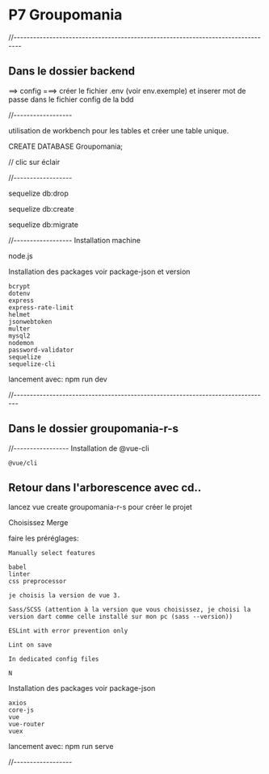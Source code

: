 # P7 Groupomania

//--------------------------------------------------------------------------------

## Dans le dossier backend 

==> config 
===> créer le fichier .env (voir env.exemple) et inserer mot de passe dans le fichier config de la bdd 

//------------------

utilisation de workbench pour les tables et créer une table unique.

CREATE DATABASE Groupomania;

// clic sur éclair

//------------------

sequelize db:drop 

sequelize db:create

sequelize db:migrate

//------------------
Installation machine

node.js

Installation des packages voir package-json et version

    bcrypt
    dotenv
    express
    express-rate-limit
    helmet
    jsonwebtoken
    multer
    mysql2
    nodemon
    password-validator
    sequelize
    sequelize-cli

lancement avec: npm run dev

//-------------------------------------------------------------------------------

## Dans le dossier groupomania-r-s

//-----------------
Installation de @vue-cli

    @vue/cli
    
## Retour dans l'arborescence avec cd..

lancez vue create groupomania-r-s pour créer le projet

Choisissez Merge
    
faire les préréglages:

    Manually select features
    
    babel
    linter
    css preprocessor
    
    je choisis la version de vue 3.
    
    Sass/SCSS (attention à la version que vous choisissez, je choisi la version dart comme celle installé sur mon pc (sass --version))
    
    ESLint with error prevention only
    
    Lint on save
    
    In dedicated config files
    
    N

Installation des packages voir package-json
    
    
    axios
    core-js
    vue
    vue-router
    vuex
    

    
lancement avec: npm run serve

//------------------ 



